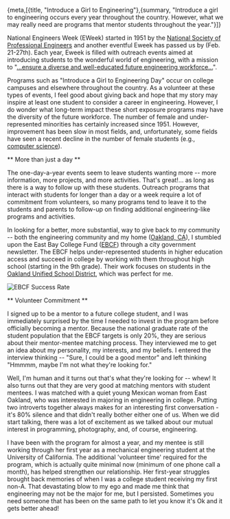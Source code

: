 {meta,[{title, "Introduce a Girl to Engineering"},{summary, "Introduce a girl to engineering occurs every year throughout the country. However, what we may really need are programs that mentor students throughout the year."}]}

National Engineers Week (EWeek) started in 1951 by the [National Society of Professional Engineers](//www.nspe.org/) and another eventful Eweek has passed us by (Feb. 21-27th). Each year, Eweek is filled with outreach events aimed at introducing students to the wonderful world of engineering, with a mission to "[...ensure a diverse and well-educated future engineering workforce...](//www.nspe.org/resources/partners-and-state-societies/national-engineers-week)". 

Programs such as "Introduce a Girl to Engineering Day" occur on college campuses and elsewhere throughout the country. As a volunteer at these types of events, I feel good about giving back and hope that my story may inspire at least one student to consider a career in engineering. However, I do wonder what long-term impact these short exposure programs may have the diversity of the future workforce. The number of female and under-represented minorities has certainly increased since 1951. However, improvement has been slow in most fields, and, unfortunately, some fields have seen a recent decline in the number of female students (e.g., [computer science](http://stemation.com/blog/oracle.html)).

** More than just a day **

The one-day-a-year events seem to leave students wanting more -- more information, more projects, and more activities. That's great!... as long as there is a way to follow up with these students. Outreach programs that interact with students for longer than a day or a week require a lot of commitment from volunteers, so many programs tend to leave it to the students and parents to follow-up on finding additional engineering-like programs and activities.

In looking for a better, more substantial, way to give back to my community -- both the engineering community and my home ([Oakland, CA](//www2.oaklandnet.com/)), I stumbled upon the East Bay College Fund ([EBCF](//www.eastbaycollegefund.org/)) through a city government newsletter. The EBCF helps under-represented students in higher education access and succeed in college by working with them throughout high school (starting in the 9th grade). Their work focuses on students in the [Oakland Unified School District](//www.ousd.org/ousd), which was perfect for me.   

![EBCF Success Rate](/assets/images/EBCFfigure.png)

** Volunteer Commitment **

I signed up to be a mentor to a future college student, and I was immediately surprised by the time I needed to invest in the program before officially becoming a mentor. Because the national graduate rate of the student population that the EBCF targets is only 20%, they are serious about their mentor-mentee matching process. They interviewed me to get an idea about my personality, my interests, and my beliefs. I entered the interview thinking -- "Sure, I could be a good mentor" and left thinking "Hmmmm, maybe I'm not what they're looking for." 

Well, I'm human and it turns out that's what they're looking for -- whew! It also turns out that they are very good at matching mentors with student mentees. I was matched with a quiet young Mexican woman from East Oakland, who was interested in majoring in engineering in college. Putting two introverts together always makes for an interesting first conversation - it's 80% silence and that didn't really bother either one of us. When we did start talking, there was a lot of excitement as we talked about our mutual interest in programming, photography, and, of course, engineering. 

I have been with the program for almost a year, and my mentee is still working through her first year as a mechanical engineering student at the University of California. The additional 'volunteer time' required for the program, which is actually quite minimal now (minimum of one phone call a month), has helped strengthen our relationship. Her first-year struggles brought back memories of when I was a college student receiving my first non-A. That devastating blow to my ego and made me think that engineering may not be the major for me, but I persisted. Sometimes you need someone that has been on the same path to let you know it's Ok and it gets better ahead!
